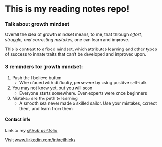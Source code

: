 # This is my reading notes repo!

### Talk about growth mindset

Overall the idea of growth mindset means, to me, 
that through _effort, struggle, and correcting mistakes,_ 
one can learn and improve.

This is contrast to a fixed mindset, which attributes
learning and other types of success to innate traits
that can't be developed and improved upon.

### 3 reminders for growth mindset:

  1. Push the I believe button
     - When faced with difficulty, persevere by using positive self-talk
  2. You may not know yet, but you will soon
     - Everyone starts somewhere.  Even experts were once beginners
  3. Mistakes are the path to learning
     - A smooth sea never made a skilled sailor.  Use your mistakes, 
    correct them, and learn from them

#### Contact info

Link to my [github portfolio](https://github.com/neil-hicks)

Visit www.linkedin.com/in/neilhicks


